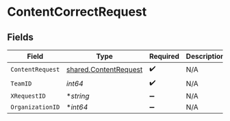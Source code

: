 # ContentCorrectRequest


## Fields

| Field                                                                 | Type                                                                  | Required                                                              | Description                                                           |
| --------------------------------------------------------------------- | --------------------------------------------------------------------- | --------------------------------------------------------------------- | --------------------------------------------------------------------- |
| `ContentRequest`                                                      | [shared.ContentRequest](../../../pkg/models/shared/contentrequest.md) | :heavy_check_mark:                                                    | N/A                                                                   |
| `TeamID`                                                              | *int64*                                                               | :heavy_check_mark:                                                    | N/A                                                                   |
| `XRequestID`                                                          | **string*                                                             | :heavy_minus_sign:                                                    | N/A                                                                   |
| `OrganizationID`                                                      | **int64*                                                              | :heavy_minus_sign:                                                    | N/A                                                                   |